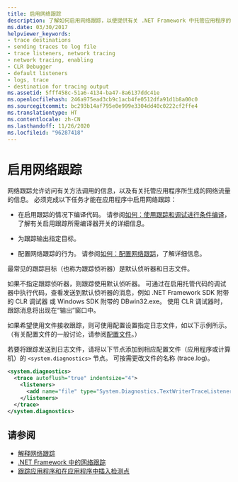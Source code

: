 ```yaml
---
title: 启用网络跟踪
description: 了解如何启用网络跟踪，以便提供有关 .NET Framework 中托管应用程序的方法调用和网络流量的信息。
ms.date: 03/30/2017
helpviewer_keywords:
- trace destinations
- sending traces to log file
- trace listeners, network tracing
- network tracing, enabling
- CLR Debugger
- default listeners
- logs, trace
- destination for tracing output
ms.assetid: 5fff458c-51a6-4134-ba47-8a6137ddc41e
ms.openlocfilehash: 246a975ead3cb9c1acb4fe0512dfa91d1b8a00c0
ms.sourcegitcommit: bc293b14af795e0e999e3304dd40c0222cf2ffe4
ms.translationtype: HT
ms.contentlocale: zh-CN
ms.lasthandoff: 11/26/2020
ms.locfileid: "96287418"
---
```

# <a name="enabling-network-tracing"></a>启用网络跟踪

网络跟踪允许访问有关方法调用的信息，以及有关托管应用程序所生成的网络流量的信息。 必须完成以下任务才能在应用程序中启用网络跟踪：  
  
- 在启用跟踪的情况下编译代码。 请参阅[如何：使用跟踪和调试进行条件编译](../debug-trace-profile/how-to-compile-conditionally-with-trace-and-debug.md)，了解有关启用跟踪所需编译器开关的详细信息。  
  
- 为跟踪输出指定目标。  
  
- 配置网络跟踪的行为。 请参阅[如何：配置网络跟踪](how-to-configure-network-tracing.md)，了解详细信息。  
  
 最常见的跟踪目标（也称为跟踪侦听器）是默认侦听器和日志文件。  
  
 如果不指定跟踪侦听器，则跟踪使用默认侦听器。 可通过在启用托管代码的调试器中执行代码，查看发送到默认侦听器的消息，例如 .NET Framework SDK 附带的 CLR 调试器 或 Windows SDK 附带的 DBwin32.exe。 使用 CLR 调试器时，跟踪消息将出现在“输出”窗口中。  
  
 如果希望使用文件接收跟踪，则可使用配置设置指定日志文件，如以下示例所示。 （有关配置文件的一般讨论，请参阅[配置文件](../configure-apps/index.md)。）  
  
 若要将跟踪发送到日志文件，请将以下节点添加到相应配置文件（应用程序或计算机）的 `<system.diagnostics>` 节点。 可按需更改文件的名称 (trace.log)。  
  
```xml  
<system.diagnostics>  
  <trace autoflush="true" indentsize="4">  
    <listeners>  
      <add name="file" type="System.Diagnostics.TextWriterTraceListener" initializeData="trace.log"/>  
    </listeners>
  </trace>  
</system.diagnostics>  
```  
  
## <a name="see-also"></a>请参阅

- [解释网络跟踪](interpreting-network-tracing.md)
- [.NET Framework 中的网络跟踪](network-tracing.md)
- [跟踪应用程序和在应用程序中插入检测点](../debug-trace-profile/tracing-and-instrumenting-applications.md)
